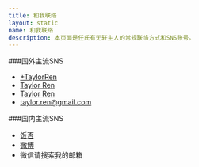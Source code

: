 ```yaml
---
title: 和我联络
layout: static
name: 和我联络
description: 本页面是任氏有无轩主人的常规联络方式和SNS账号。
---
```


###国外主流SNS

* <i class="fa fa-google-plus"></i> [+TaylorRen](https://plus.google.com/+TaylorRen)
* <i class="fa fa-facebook"></i> [Taylor Ren](https://www.facebook.com/taylor.ren)
* <i class="fa fa-twitter"></i> [Taylor Ren](https://twitter.com/taylorren)
* <i class="fa fa-envelope"></i> [taylor.ren@gmail.com](mailto:taylor.ren@gmail.com)

###国内主流SNS

* <i class="fa fa-user-md"></i> [饭否](http://fanfou.com/%E6%93%8E%E5%A4%A9%E4%B8%80%E6%9F%B1)
* <i class="fa fa-user-md"></i> [微博](http://weibo.com/rsywx)
* <i class="fa fa-user-md"></i> 微信请搜索我的邮箱